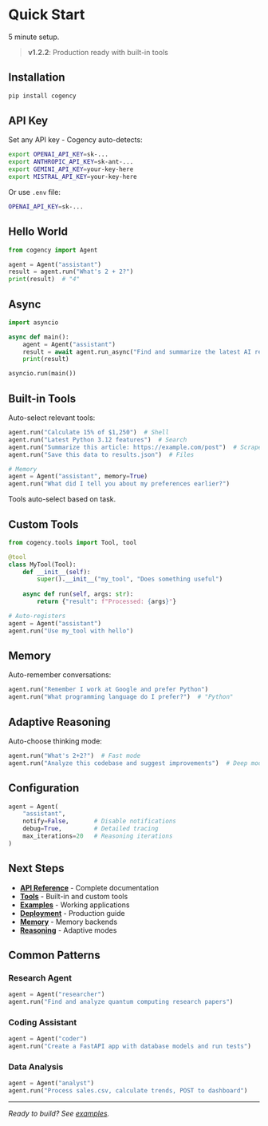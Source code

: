 # Quick Start

5 minute setup.

> **v1.2.2**: Production ready with built-in tools

## Installation

```bash
pip install cogency
```

## API Key

Set any API key - Cogency auto-detects:

```bash
export OPENAI_API_KEY=sk-...
export ANTHROPIC_API_KEY=sk-ant-...
export GEMINI_API_KEY=your-key-here
export MISTRAL_API_KEY=your-key-here
```

Or use `.env` file:
```bash
OPENAI_API_KEY=sk-...
```

## Hello World

```python
from cogency import Agent

agent = Agent("assistant")
result = agent.run("What's 2 + 2?")
print(result)  # "4"
```

## Async

```python
import asyncio

async def main():
    agent = Agent("assistant")
    result = await agent.run_async("Find and summarize the latest AI research")
    print(result)

asyncio.run(main())
```

## Built-in Tools

Auto-select relevant tools:

```python
agent.run("Calculate 15% of $1,250")  # Shell
agent.run("Latest Python 3.12 features")  # Search  
agent.run("Summarize this article: https://example.com/post")  # Scrape
agent.run("Save this data to results.json")  # Files

# Memory
agent = Agent("assistant", memory=True)
agent.run("What did I tell you about my preferences earlier?")
```

Tools auto-select based on task.

## Custom Tools

```python
from cogency.tools import Tool, tool

@tool
class MyTool(Tool):
    def __init__(self):
        super().__init__("my_tool", "Does something useful")
    
    async def run(self, args: str):
        return {"result": f"Processed: {args}"}

# Auto-registers
agent = Agent("assistant")
agent.run("Use my_tool with hello")
```

## Memory

Auto-remember conversations:

```python
agent.run("Remember I work at Google and prefer Python")
agent.run("What programming language do I prefer?")  # "Python"
```

## Adaptive Reasoning

Auto-choose thinking mode:

```python
agent.run("What's 2+2?")  # Fast mode
agent.run("Analyze this codebase and suggest improvements")  # Deep mode
```

## Configuration

```python
agent = Agent(
    "assistant",
    notify=False,       # Disable notifications
    debug=True,         # Detailed tracing
    max_iterations=20   # Reasoning iterations
)
```

## Next Steps

- **[API Reference](api.md)** - Complete documentation
- **[Tools](tools.md)** - Built-in and custom tools
- **[Examples](../examples/)** - Working applications
- **[Deployment](deployment.md)** - Production guide
- **[Memory](memory.md)** - Memory backends
- **[Reasoning](reasoning.md)** - Adaptive modes

## Common Patterns

### Research Agent
```python
agent = Agent("researcher")
agent.run("Find and analyze quantum computing research papers")
```

### Coding Assistant
```python
agent = Agent("coder")
agent.run("Create a FastAPI app with database models and run tests")
```

### Data Analysis
```python
agent = Agent("analyst")
agent.run("Process sales.csv, calculate trends, POST to dashboard")
```

---

*Ready to build? See [examples](../examples/).*